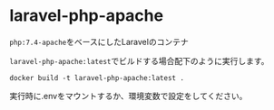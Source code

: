 # laravel-php-apache

`php:7.4-apache`をベースにしたLaravelのコンテナ

`laravel-php-apache:latest`でビルドする場合配下のように実行します。
```
docker build -t laravel-php-apache:latest .
```

実行時に.envをマウントするか、環境変数で設定をしてください。
